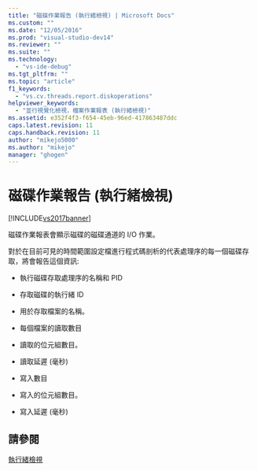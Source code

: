 ```yaml
---
title: "磁碟作業報告 (執行緒檢視) | Microsoft Docs"
ms.custom: ""
ms.date: "12/05/2016"
ms.prod: "visual-studio-dev14"
ms.reviewer: ""
ms.suite: ""
ms.technology: 
  - "vs-ide-debug"
ms.tgt_pltfrm: ""
ms.topic: "article"
f1_keywords: 
  - "vs.cv.threads.report.diskoperations"
helpviewer_keywords: 
  - "並行視覺化檢視，檔案作業報表 (執行緒檢視)"
ms.assetid: e352f4f3-f654-45eb-96ed-417863487ddc
caps.latest.revision: 11
caps.handback.revision: 11
author: "mikejo5000"
ms.author: "mikejo"
manager: "ghogen"
---
```

# 磁碟作業報告 (執行緒檢視)
[!INCLUDE[vs2017banner](../code-quality/includes/vs2017banner.md)]

磁碟作業報表會顯示磁碟的磁碟通道的 I\/O 作業。  
  
 對於在目前可見的時間範圍設定檔進行程式碼剖析的代表處理序的每一個磁碟存取，將會報告這個資訊:  
  
-   執行磁碟存取處理序的名稱和 PID  
  
-   存取磁碟的執行緒 ID  
  
-   用於存取檔案的名稱。  
  
-   每個檔案的讀取數目  
  
-   讀取的位元組數目。  
  
-   讀取延遲 \(毫秒\)  
  
-   寫入數目  
  
-   寫入的位元組數目。  
  
-   寫入延遲 \(毫秒\)  
  
## 請參閱  
 [執行緒檢視](../profiling/threads-view-parallel-performance.md)